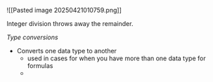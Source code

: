 ![[Pasted image 20250421010759.png]]


Integer division throws away the remainder.

*Type conversions*
* Converts one data type to another 
	* used in cases for when you have more than one data type for formulas 
	* 
